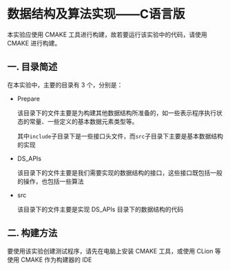 # 数据结构及算法实现——C语言版

本实验应使用 CMAKE 工具进行构建，故若要运行该实验中的代码，请使用 CMAKE 进行构建。

## 一. 目录简述

在本实验中，主要的目录有 3 个，分别是：

- Prepare

    该目录下的文件主要是为构建其他数据结构所准备的，如一些表示程序执行状态的常量、一些定义的基本数据元素类型等。

    其中`include`子目录下是一些接口头文件，而`src`子目录下主要是基本数据结构的实现

- DS_APIs

    该目录下的文件主要是我们需要实现的数据结构的接口，这些接口既包括一般的操作，也包括一些算法

- src

    该目录下的文件主要是实现 DS_APIs 目录下的数据结构的代码

## 二. 构建方法

要使用该实验创建测试程序，请先在电脑上安装 CMAKE 工具，或使用 CLion 等使用 CMAKE 作为构建器的 IDE

